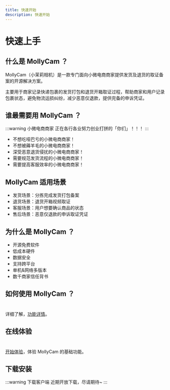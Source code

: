 ```yaml
---
title: 快速开始
description: 快速开始
---
```


# 快速上手

## 什么是 MollyCam ？

MollyCam（小茉莉相机）是一款专门面向小微电商商家提供发货及退货的取证备案的开源解决方案。

主要用于商家记录快递包裹的发货打包和退货开箱取证过程，帮助商家和用户记录包裹状态，避免物流运损纠纷，减少恶意仅退款，提供完备的申诉凭证。

## 谁最需要用 MollyCam ？

:::warning 小微电商商家
正在各行各业努力创业打拼的「你们」！！！
:::

- 不想吃哑巴亏的小微电商商家！
- 不想被薅羊毛的小微电商商家！
- 深受恶意退货侵扰的小微电商商家！
- 需要规范发货流程的小微电商商家！
- 需要提高客服效率的小微电商商家！

## MollyCam 适用场景

- 发货场景：分拣完成发货打包备案
- 退货场景：退货开箱视频取证
- 客服场景：用户想要确认商品的状态
- 售后场景：恶意仅退款的申诉取证凭证

## 为什么是 MollyCam ？

- 开源免费软件
- 低成本硬件
- 数据安全
- 支持跨平台
- 单机&网络多版本
- 数千商家信任背书


## 如何使用 MollyCam ？

<div class="tip custom-block" style="padding-top: 8px">

详细了解，[功能详情](./features)。

</div>

## 在线体验

<div class="tip custom-block" style="padding-top: 8px">

[开始体验](./faq.md)，体验 MollyCam 的基础功能。

</div>

## 下载安装

:::warning 下载客户端
近期开放下载，尽请期待~
:::